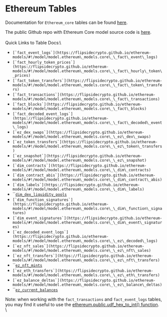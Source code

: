 # Ethereum Tables

Documentation for `Ethereum_core` tables can be found [here](https://flipsidecrypto.github.io/ethereum-models/#!/overview).&#x20;

The public Github repo with Ethereum Core model source code is [here](https://github.com/FlipsideCrypto/ethereum-models).\
\
Quick Links to Table Docs:\


* ``[`fact_event_logs`](https://flipsidecrypto.github.io/ethereum-models/#!/model/model.ethereum\_models.core\_\_fact\_event\_logs)``
* ``[`fact_hourly_token_prices`](https://flipsidecrypto.github.io/ethereum-models/#!/model/model.ethereum\_models.core\_\_fact\_hourly\_token\_prices)``
* ``[`fact_token_transfers`](https://flipsidecrypto.github.io/ethereum-models/#!/model/model.ethereum\_models.core\_\_fact\_token\_transfers)``
* ``[`fact_transactions`](https://flipsidecrypto.github.io/ethereum-models/#!/model/model.ethereum\_models.core\_\_fact\_transactions)``
* ``[`fact_blocks`](https://flipsidecrypto.github.io/ethereum-models/#!/model/model.ethereum\_models.core\_\_fact\_blocks)``
* ``[`fact_decoded_event_logs`](https://flipsidecrypto.github.io/ethereum-models/#!/model/model.ethereum\_models.core\_\_fact\_decoded\_event\_logs)``
* ``[`ez_dex_swaps`](https://flipsidecrypto.github.io/ethereum-models/#!/model/model.ethereum\_models.core\_\_ez\_dex\_swaps)``
* ``[`ez_token_transfers`](https://flipsidecrypto.github.io/ethereum-models/#!/model/model.ethereum\_models.core\_\_ez\_token\_transfers)``
* ``[`ez_snapshot`](https://flipsidecrypto.github.io/ethereum-models/#!/model/model.ethereum\_models.core\_\_ez\_snapshot)``
* ``[`dim_contracts`](https://flipsidecrypto.github.io/ethereum-models/#!/model/model.ethereum\_models.core\_\_dim\_contracts)``
* ``[`dim_contract_abis`](https://flipsidecrypto.github.io/ethereum-models/#!/model/model.ethereum\_models.core\_\_dim\_contract\_abis)``
* ``[`dim_labels`](https://flipsidecrypto.github.io/ethereum-models/#!/model/model.ethereum\_models.core\_\_dim\_labels)``
* ``[`dim_dex_liquidity_pools`](https://flipsidecrypto.github.io/ethereum-models/#!/model/model.ethereum\_models.core\_\_dim\_dex\_liquidity\_pools)
* ``[`dim_function_signatures`](https://flipsidecrypto.github.io/ethereum-models/#!/model/model.ethereum\_models.core\_\_dim\_function\_signatures)``
* ``[`dim_event_signatures`](https://flipsidecrypto.github.io/ethereum-models/#!/model/model.ethereum\_models.core\_\_dim\_event\_signatures)``
* ``[`ez_decoded_event_logs`](https://flipsidecrypto.github.io/ethereum-models/#!/model/model.ethereum\_models.core\_\_ez\_decoded\_logs)``
* ``[`ez_nft_sales`](https://flipsidecrypto.github.io/ethereum-models/#!/model/model.ethereum\_models.core\_\_ez\_nft\_sales)``
* ``[`ez_nft_transfers`](https://flipsidecrypto.github.io/ethereum-models/#!/model/model.ethereum\_models.core\_\_ez\_nft\_transfers)``
* ``[`ez_nft_mints`](https://flipsidecrypto.github.io/ethereum-models/#!/model/model.ethereum\_models.core\_\_ez\_nft\_mints)
* ``[`ez_eth_transfers`](https://flipsidecrypto.github.io/ethereum-models/#!/model/model.ethereum\_models.core\_\_ez\_eth\_transfers)``
* ``[`ez_balance_deltas`](https://flipsidecrypto.github.io/ethereum-models/#!/model/model.ethereum\_models.core\_\_ez\_balance\_deltas)``
* ``[`ez_current_balances`](https://flipsidecrypto.github.io/ethereum-models/#!/model/model.ethereum\_models.core\_\_ez\_current\_balances)



Note: when working with the `fact_transactions` and `fact_event_logs` tables, you may find it useful to use the [ethereum.public.udf\_hex\_to\_int() function](../../hex-to-integer-function.md).\
\
